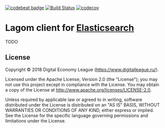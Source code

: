 [![codebeat badge](https://codebeat.co/badges/86fbe835-7f06-43b1-95da-ecddc0a0ebe1)](https://codebeat.co/projects/github-com-taymyr-lagom-elasticsearch-client-java-develop)
[![Build Status](https://travis-ci.org/taymyr/lagom-elasticsearch-client-java.svg?branch=develop)](https://travis-ci.org/taymyr/lagom-elasticsearch-client-java)
[![codecov](https://codecov.io/gh/taymyr/lagom-elasticsearch-client-java/branch/develop/graph/badge.svg)](https://codecov.io/gh/taymyr/lagom-elasticsearch-client-java)

# Lagom client for [Elasticsearch](https://www.elastic.co/products/elasticsearch)

TODO

## License

Copyright © 2018 Digital Economy League (https://www.digitalleague.ru/).

Licensed under the Apache License, Version 2.0 (the "License"); you may not use this project except in compliance with the License. You may obtain a copy of the License at http://www.apache.org/licenses/LICENSE-2.0.

Unless required by applicable law or agreed to in writing, software distributed under the License is distributed on an "AS IS" BASIS, WITHOUT WARRANTIES OR CONDITIONS OF ANY KIND, either express or implied. See the License for the specific language governing permissions and limitations under the License.

